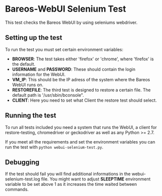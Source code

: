 # Bareos-WebUI Selenium Test

This test checks the Bareos WebUI by using seleniums webdriver.


## Setting up the test

To run the test you must set certain environment variables:

 * **BROWSER**: The test takes either 'firefox' or 'chrome', where 'firefox' is the default.
 * **USERNAME** and **PASSWORD**: These should contain the login information for the WebUI.
 * **VM_IP**: This should be the IP adress of the system where the Bareos WebUI runs on.
 * **RESTOREFILE**: The third test is designed to restore a certain file. The default path is '/usr/sbin/bconsole".
 * **CLIENT**: Here you need to set what Client the restore test should select.

## Running the test

To run all tests included you need a system that runs the WebUI, a client for restore-testing, chromedriver or geckodriver as well as any Python >= 2.7.

If you meet all the requirements and set the environment variables you can run the test with `python webui-selenium-test.py`.

## Debugging

If the test should fail you will find additional informations in the webui-selenium-test.log file. You might want to adjust **SLEEPTIME** environment variable to be set above 1 as it increases the time waited between commands.
